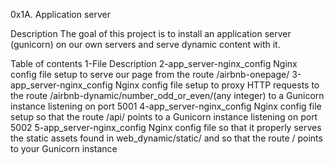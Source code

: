 0x1A. Application server

Description
The goal of this project is to install an application server (gunicorn) on our own servers and serve dynamic content with it.


Table of contents
1-File	Description
2-app_server-nginx_config	Nginx config file setup to serve our page from the route /airbnb-onepage/
3-app_server-nginx_config	Nginx config file setup to proxy HTTP requests to the route /airbnb-dynamic/number_odd_or_even/(any integer) to a Gunicorn instance listening on port 5001
4-app_server-nginx_config	Nginx config file setup so that the route /api/ points to a Gunicorn instance listening on port 5002
5-app_server-nginx_config	Nginx config file so that it properly serves the static assets found in web_dynamic/static/ and so that the route / points to your Gunicorn instance
